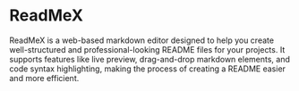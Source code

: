 # ReadMeX
ReadMeX is a web-based markdown editor designed to help you create well-structured and professional-looking README files for your projects. It supports features like live preview, drag-and-drop markdown elements, and code syntax highlighting, making the process of creating a README easier and more efficient.
